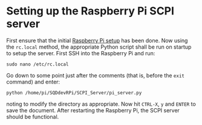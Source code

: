 # Setting up the Raspberry Pi SCPI server

First ensure that the initial [Raspberry Pi setup](Setting_up_the_RPi.md) has been done. Now using the `rc.local` method, the appropriate Python script shall be run on startup to setup the server. First SSH into the Raspberry Pi and run:

```
sudo nano /etc/rc.local
```

Go down to some point just after the comments (that is, before the `exit` command) and enter:

```
python /home/pi/SQDdevRPi/SCPI_Server/pi_server.py
```

noting to modify the directory as appropriate. Now hit `CTRL-X`, `y` and `ENTER` to save the document. After restarting the Raspberry Pi, the SCPI server should be functional.
